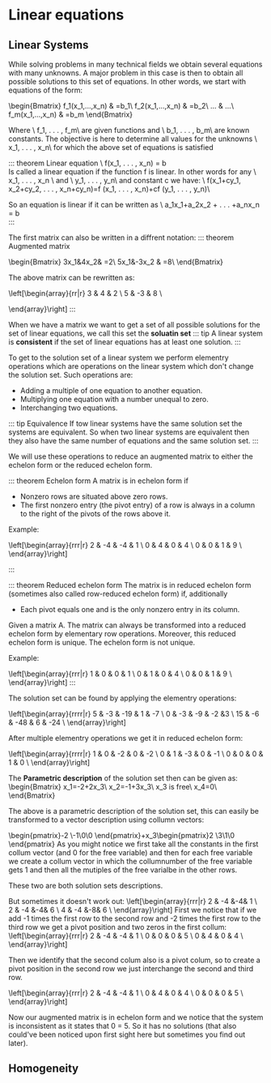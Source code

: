 # Linear equations

## Linear Systems

While solving problems in many technical fields we obtain several equations
with many unknowns. A major problem in this case is then to obtain all
possible solutions to this set of equations. In other words, we start with
equations of the form:

\begin{Bmatrix}
f_1(x_1,...,x_n) & =b_1\\
f_2(x_1,...,x_n) & =b_2\\
... & ...\\
f_m(x_1,...,x_n) & =b_m
\end{Bmatrix}

Where \ f_1, . . . , f_m\ are given functions and \ b_1, . . . , b_m\ are known constants. The objective is here to determine all values for the unknowns \ x_1, . . . , x_n\ for which the above set of equations is satisfied

::: theorem Linear equation
\ f(x_1, . . . , x_n) = b\
Is called a linear equation if the function f is linear. In other words for any \ x_1, . . . , x_n \ and \ y_1, . . . , y_n\ and constant c we have:
\ f(x_1+cy_1, x_2+cy_2, . . . , x_n+cy_n)=f (x_1, . . . , x_n)+cf (y_1, . . . , y_n)\

So an equation is linear if it can be written as \ a_1x_1+a_2x_2 + . . . +a_nx_n = b\
:::

The first matrix can also be written in a diffrent notation:
::: theorem Augmented matrix

\begin{Bmatrix}
3x_1&4x_2& =2\\
5x_1&-3x_2 & =8\\
\end{Bmatrix}

The above matrix can be rewritten as:

\left[\begin{array}{rr|r}
3 & 4 & 2 \\
5 & -3 & 8 \\

\end{array}\right]
:::

When we have a matrix we want to get a set of all possible solutions for the set of linear equations, we call this set the **soluatin set**
::: tip
A linear system is **consistent** if the set of linear equations has at least one solution.
:::

To get to the solution set of a linear system we perform elementry operations which are operations on the linear system which don't change the solution set. Such operations are:

- Adding a multiple of one equation to another equation.
- Multiplying one equation with a number unequal to zero.
- Interchanging two equations.

::: tip Equivalence
If tow linear systems have the same solution set the systems are equivalent. So when two linear systems are equivalent then they also have the same number of equations and the same solution set.
:::

We will use these operations to reduce an augmented matrix to either the echelon form or the reduced echelon form.

::: theorem Echelon form
A matrix is in echelon form if

- Nonzero rows are situated above zero rows.
- The first nonzero entry (the pivot entry) of a row is always in a column to the right of the pivots of the rows above it.

Example:

\left[\begin{array}{rrr|r}
2 & -4 & -4 & 1 \\
0 & 4 & 0 & 4 \\
0 & 0 & 1 & 9 \\
\end{array}\right]

:::

::: theorem Reduced echelon form
The matrix is in reduced echelon form (sometimes also called row-reduced echelon form) if, additionally

- Each pivot equals one and is the only nonzero entry in its column.

Given a matrix A. The matrix can always be transformed into a reduced echelon form by elementary row operations. Moreover, this reduced echelon form is unique. The echelon form is not unique.

Example:

\left[\begin{array}{rrr|r}
1 & 0 & 0 & 1 \\
0 & 1 & 0 & 4 \\
0 & 0 & 1 & 9 \\
\end{array}\right]
:::

The solution set can be found by applying the elementry operations:

\left[\begin{array}{rrrr|r}
5 & -3 & -19 & 1 & -7 \\
0 & -3 & -9 & -2 &3 \\
15 & -6 & -48 & 6 & -24 \\
\end{array}\right]

After multiple elementry operations we get it in reduced echelon form:

\left[\begin{array}{rrrr|r}
1 & 0 & -2 & 0 & -2 \\
0 & 1 & -3 & 0 & -1 \\
0 & 0 & 0 & 1 & 0 \\
\end{array}\right]

The **Parametric description** of the solution set then can be given as:
\begin{Bmatrix}
x_1=-2+2x_3\\
x_2=-1+3x_3\\
x_3 is free\\
x_4=0\\
\end{Bmatrix}

The above is a parametric description of the solution set, this can easily be transformed to a vector description using collumn vectors:

\begin{pmatrix}-2 \\-1\\0\\0 \end{pmatrix}+x_3\begin{pmatrix}2 \\3\\1\\0 \end{pmatrix}
As you might notice we first take all the constants in the first collum vector (and 0 for the free variable) and then for each free variable we create a collum vector in which the collumnumber of the free variable gets 1 and then all the mutiples of the free varialbe in the other rows.

These two are both solution sets descriptions. 

But sometimes it doesn't work out:
\left[\begin{array}{rrr|r}
2 & -4 &-4& 1 \\
2 & -4 &-4& 6 \\
4 & -4 &-8& 6 \\
\end{array}\right]
First we notice that if we add -1 times the first row to the second row and -2 times the first row to the third row we get a pivot position and two zeros in the first collum:
\left[\begin{array}{rrr|r}
2 & -4 & -4 & 1 \\
0 & 0 & 0 & 5 \\
0 & 4 & 0 & 4 \\
\end{array}\right]

Then we identify that the second colum also is a pivot colum, so to create a pivot position in the second row we just interchange the second and third row.

\left[\begin{array}{rrr|r}
2 & -4 & -4 & 1 \\
0 & 4 & 0 & 4 \\
0 & 0 & 0 & 5 \\
\end{array}\right]

Now our augmented matrix is in echelon form and we notice that the system is inconsistent as it states that 0 = 5. So it has no solutions (that also could've been noticed upon first sight here but sometimes you find out later).

## Homogeneity
